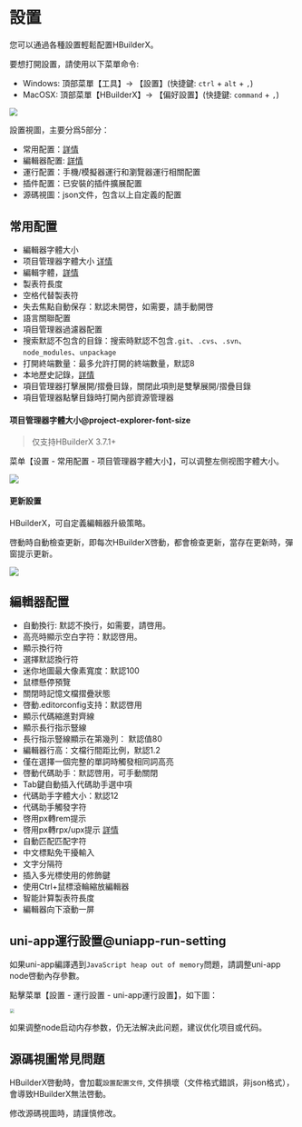 # 設置

您可以通過各種設置輕鬆配置HBuilderX。

要想打開設置，請使用以下菜單命令:

- Windows: 頂部菜單【工具】-> 【設置】(快捷鍵: `ctrl` + `alt` + `,`)
- MacOSX: 頂部菜單【HBuilderX】-> 【偏好設置】(快捷鍵: `command` + `,`)

<img src="/static/snapshots/tutorial/settings.png" style="zoom:90%" />

設置視圖，主要分爲5部分：

- 常用配置：[詳情](/Tutorial/setting?id=常用配置)
- 編輯器配置: [詳情](/Tutorial/setting?id=編輯器配置)
- 運行配置：手機/模擬器運行和瀏覽器運行相關配置
- 插件配置：已安裝的插件擴展配置
- 源碼視圖：json文件，包含以上自定義的配置

## 常用配置

- 編輯器字體大小
- 项目管理器字體大小 [详情](#project-explorer-font-size)
- 編輯字體，[詳情](/Tutorial/settings/font)
- 製表符長度
- 空格代替製表符
- 失去焦點自動保存：默認未開啓，如需要，請手動開啓
- 語言關聯配置
- 項目管理器過濾器配置
- 搜索默認不包含的目錄：搜索時默認不包含`.git`、`.cvs`、`.svn`、`node_modules`、`unpackage`
- 打開終端數量：最多允許打開的終端數量，默認8
- 本地歷史記錄，[詳情](/Tutorial/UserGuide/LocalHistory)
- 項目管理器打擊展開/摺疊目錄，關閉此項則是雙擊展開/摺疊目錄
- 項目管理器點擊目錄時打開內部資源管理器

#### 项目管理器字體大小@project-explorer-font-size

> 仅支持HBuilderX 3.7.1+

菜单【设置 - 常用配置 - 项目管理器字體大小】，可以调整左侧视图字體大小。

<img src="https://web-assets.dcloud.net.cn/hbuilderx-doc/setting-left-view-fontsize.jpg" class="hd-img" />

#### 更新設置

HBuilderX，可自定義編輯器升級策略。

啓動時自動檢查更新，即每次HBuilderX啓動，都會檢查更新，當存在更新時，彈窗提示更新。

<img src="/static/snapshots/tutorial/settings/upgrade.png" class="hd-img" />

## 編輯器配置

- 自動換行: 默認不換行，如需要，請啓用。
- 高亮時顯示空白字符：默認啓用。
- 顯示換行符
- 選擇默認換行符
- 迷你地圖最大像素寬度：默認100
- 鼠標懸停預覽
- 關閉時記憶文檔摺疊狀態
- 啓動.editorconfig支持：默認啓用
- 顯示代碼縮進對齊線
- 顯示長行指示豎線
- 長行指示豎線顯示在第幾列： 默認值80
- 編輯器行高：文檔行間距比例，默認1.2
- 僅在選擇一個完整的單詞時觸發相同詞高亮
- 啓動代碼助手：默認啓用，可手動關閉
- Tab鍵自動插入代碼助手選中項
- 代碼助手字體大小：默認12
- 代碼助手觸發字符
- 啓用px轉rem提示
- 啓用px轉rpx/upx提示 [詳情](/Tutorial/settings/px-upx)
- 自動匹配匹配字符
- 中文標點免干擾輸入
- 文字分隔符
- 插入多光標使用的修飾鍵
- 使用Ctrl+鼠標滾輪縮放編輯器
- 智能計算製表符長度
- 編輯器向下滾動一屏

## uni-app運行設置@uniapp-run-setting

如果uni-app編譯遇到`JavaScript heap out of memory`問題，請調整uni-app node啓動內存參數。

點擊菜單【設置 - 運行設置 - uni-app運行設置】，如下圖：

<img src="/static/snapshots/tutorial/settings/uniapp_run_setting.png" style="zoom: 45%;border: 1px solid #eee;"/>

如果调整node启动内存参数，仍无法解决此问题，建议优化项目或代码。

## 源碼視圖常見問題

HBuilderX啓動時，會加載`設置配置文件`, 文件損壞（文件格式錯誤，非json格式），會導致HBuilderX無法啓動。

修改源碼視圖時，請謹慎修改。
